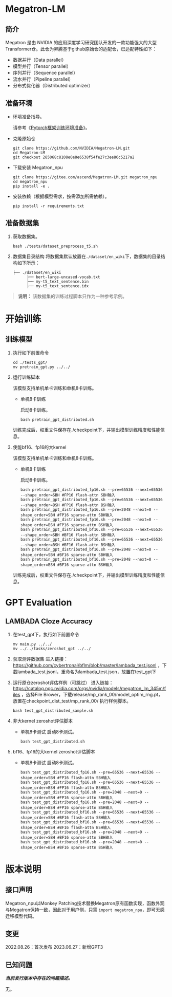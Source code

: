 # Megatron-LM

## 简介

Megatron 是由 NVIDIA 的应用深度学习研究团队开发的一款功能强大的大型Transformer仓。此仓为昇腾基于github原始仓的适配仓，已适配特性如下：

- 数据并行（Data parallel）
- 模型并行（Tensor parallel）
- 序列并行（Sequence parallel）
- 流水并行（Pipeline parallel）
- 分布式优化器（Distributed optimizer）

## 准备环境

- 环境准备指导。

  请参考《[Pytorch框架训练环境准备](https://www.hiascend.com/document/detail/zh/ModelZoo/pytorchframework/ptes)》。

- 克隆原始仓
  ```
  git clone https://github.com/NVIDIA/Megatron-LM.git
  cd Megatron-LM
  git checkout 285068c8108e0e8e6538f54fe27c3ee86c5217a2
  ```

- 下载安装 Megatron_npu
  ```
  git clone https://gitee.com/ascend/Megatron-LM.git megatron_npu
  cd megatron_npu
  pip install -e .
  ```

- 安装依赖（根据模型需求，按需添加所需依赖）。
  ```
  pip install -r requirements.txt
  ```

## 准备数据集

1. 获取数据集。

   ```bash ./tests/dataset_preprocess_t5.sh```

2. 数据集目录结构
   将数据集默认放置在```./dataset/en_wiki```下，数据集的目录结构如下所示：

   ```
   ├── ./dataset/en_wiki
         ├── bert-large-uncased-vocab.txt               
         ├── my-t5_text_sentence.bin
         ├── my-t5_text_sentence.idx
   ```

> **说明：**
> 该数据集的训练过程脚本只作为一种参考示例。

# 开始训练

## 训练模型

1. 执行如下前置命令
   ```
   cd ./tests_gpt/
   mv pretrain_gpt.py ../../
   ```

2. 运行训练脚本

   该模型支持单机单卡训练和单机8卡训练。

    - 单机8卡训练

      启动8卡训练。

      ```
      bash pretrain_gpt_distributed.sh
      ```

   训练完成后，权重文件保存在./checkpoint下，并输出模型训练精度和性能信息。

3. 使能bf16、fp16的大kernel

   该模型支持单机单卡训练和单机8卡训练。

    - 单机8卡训练

      启动8卡训练。

      ```
      bash pretrain_gpt_distributed_fp16.sh --pre=65536 --next=65536 --shape_order=SBH #FP16 flash-attn SBH输入
      bash pretrain_gpt_distributed_fp16.sh --pre=65536 --next=65536 --shape_order=BSH #FP16 flash-attn BSH输入
      bash pretrain_gpt_distributed_fp16.sh --pre=2048 --next=0 --shape_order=SBH #FP16 sparse-attn SBH输入
      bash pretrain_gpt_distributed_fp16.sh --pre=2048 --next=0 --shape_order=BSH #FP16 sparse-attn BSH输入
      bash pretrain_gpt_distributed_bf16.sh --pre=65536 --next=65536 --shape_order=SBH #BF16 flash-attn SBH输入
      bash pretrain_gpt_distributed_bf16.sh --pre=65536 --next=65536 --shape_order=BSH #BF16 flash-attn BSH输入
      bash pretrain_gpt_distributed_bf16.sh --pre=2048 --next=0 --shape_order=SBH #BF16 sparse-attn SBH输入
      bash pretrain_gpt_distributed_bf16.sh --pre=2048 --next=0 --shape_order=BSH #BF16 sparse-attn BSH输入
      ```

   训练完成后，权重文件保存在./checkpoint下，并输出模型训练精度和性能信息。

# GPT Evaluation

## LAMBADA Cloze Accuracy

1. 在test_gpt下，执行如下前置命令
   ```
   mv main.py ../../
   mv ../../tasks/zeroshot_gpt ../../
   ```
2. 获取测评数据集
   进入链接：https://github.com/cybertronai/bflm/blob/master/lambada_test.jsonl ，下载lambada_test.jsonl，重命名为lambada_test.json，放置在test_gpt下

3. 运行原仓zeroshot评估样例（可跳过）
   进入链接：https://catalog.ngc.nvidia.com/orgs/nvidia/models/megatron_lm_345m/files ，选择File Brower，下载release/mp_rank_00/model_optim_rng.pt，放置在checkpoint_dist_test/mp_rank_00/
   执行样例脚本。
   ```
   bash test_gpt_distributed_sample.sh
   ```

4. 非大kernel zeroshot评估脚本
   - 单机8卡测试
     启动8卡测试。
     ```
     bash test_gpt_distributed.sh
     ```

5. bf16、fp16的大kernel zeroshot评估脚本
   - 单机8卡测试
     启动8卡测试。
     ```
     bash test_gpt_distributed_fp16.sh --pre=65536 --next=65536 --shape_order=SBH #FP16 flash-attn SBH输入
     bash test_gpt_distributed_fp16.sh --pre=65536 --next=65536 --shape_order=BSH #FP16 flash-attn BSH输入
     bash test_gpt_distributed_fp16.sh --pre=2048 --next=0 --shape_order=SBH #FP16 sparse-attn SBH输入
     bash test_gpt_distributed_fp16.sh --pre=2048 --next=0 --shape_order=BSH #FP16 sparse-attn BSH输入
     bash test_gpt_distributed_bf16.sh --pre=65536 --next=65536 --shape_order=SBH #BF16 flash-attn SBH输入
     bash test_gpt_distributed_bf16.sh --pre=65536 --next=65536 --shape_order=BSH #BF16 flash-attn BSH输入
     bash test_gpt_distributed_bf16.sh --pre=2048 --next=0 --shape_order=SBH #BF16 sparse-attn SBH输入
     bash test_gpt_distributed_bf16.sh --pre=2048 --next=0 --shape_order=BSH #BF16 sparse-attn BSH输入
     ```

# 版本说明

## 接口声明
Megatron_npu以Monkey Patching技术替换Megatron原有函数实现，函数外观与Megatron保持一致，因此对于用户侧，只需 `import megatron_npu`，即可无感迁移模型代码。

## 变更

2022.08.26：首次发布
2023.06.27：新增GPT3

## 已知问题

**_当前发行版本中存在的问题描述。_**

无。











